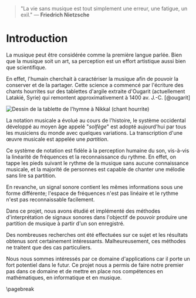 
>"La vie sans musique est tout simplement une erreur, une fatigue, un exil."
— **Friedrich Nietzsche**

# Introduction

La musique peut être considérée comme la première langue parlée.
Bien que la musique soit un art, sa perception est un effort artistique aussi bien que scientifique.

En effet, l'humain cherchait à caractériser la musique afin de pouvoir la conserver et de la partager.
Cette science a commencé par l'écriture des chants hourrites sur des tablettes d'argile extraite
d'Ougarit (actuellement Latakié, Syrie) qui remontent approximativement à 1400 av. J.-C. [@ougarit]

![Dessin de la tablette de l'hymne à Nikkal (chant hourrite)](img/Hurritische_hymne.png)

La notation musicale a évolué au cours de l'histoire, le système occidental développé
au moyen âge appelé "*solfège*" est adopté aujourd'hui par tous les musiciens du monde
avec quelques variations. La transcription d'une œuvre musicale est appelée une *partition*.

Ce système de notation est fidèle à la perception humaine du son, vis-à-vis la linéarité
de fréquences et la reconnaissance du rythme. En effet, on tappe les pieds suivant le rythme de la
musique sans aucune connaissance musicale, et la majorité de personnes est capable de chanter
une mélodie sans lire sa partition.

En revanche, un signal sonore contient les mêmes informations sous une forme différente;
l'espace de fréquences n'est pas linéaire et le rythme n'est pas reconnaissable facilement.

Dans ce projet, nous avons étudié et implémenté des méthodes d'interprétation de signaux sonores
dans l'objectif de pouvoir produire une partition de musique à partir d'un son enregistré.

Des nombreuses recherches ont été effectuées sur ce sujet et les résultats obtenus sont
certainement intéressants. Malheureusement, ces méthodes ne traitent que des cas
particuliers.

Nous nous sommes intéressés par ce domaine d'applications car il porte un fort potentiel
dans le futur. Ce projet nous a permis de faire notre premier pas dans ce domaine
et de mettre en place nos compétences en mathématiques, en informatique et en musique.

\pagebreak
